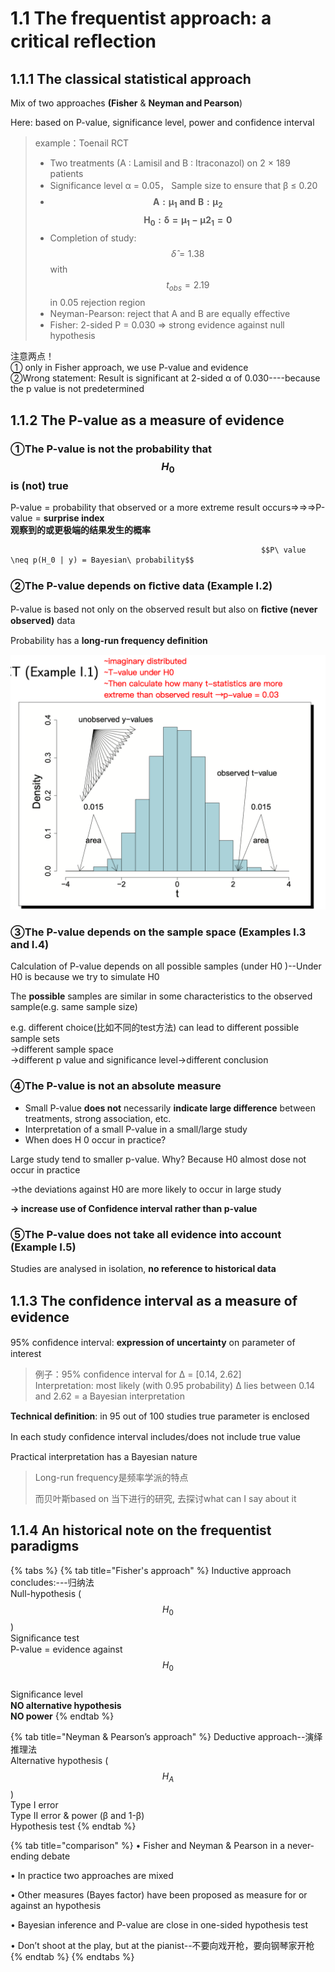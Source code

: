 # 1.1 The frequentist approach: a critical reﬂection

## 1.1.1 The classical statistical approach

Mix of two approaches **\(Fisher** & **Neyman and Pearson**\)

Here: based on P-value, significance level, power and confidence interval

> example：Toenail RCT
>
> * Two treatments \(A : Lamisil and B : Itraconazol\) on 2 × 189 patients
> * Significance level α = 0.05， Sample size to ensure that β ≤ 0.20
> * $$\bm{A:\mu_1\ and\ B:\mu_2}$$   $$\bm{H_0: \delta = \mu_1 - \mu2_1 = 0}$$ 
> * Completion of study: $$\hat{\delta}=1.38$$ with $$t_{obs}=2.19$$ in 0.05 rejection region
> * Neyman-Pearson: reject that A and B are equally eﬀective
> * Fisher: 2-sided P = 0.030 ⇒ strong evidence against null hypothesis

注意两点！  
① only in Fisher approach, we use P-value and evidence  
②Wrong statement: Result is significant at 2-sided α of 0.030----because the p value is not predetermined

## 1.1.2 The P-value as a measure of evidence

### **①**The P-value is not the probability that $$H_0$$ is \(not\) true

P-value = probability that observed or a more extreme result occurs⇒⇒⇒P-value = **surprise index  
观察到的或更极端的结果发生的概率**

                                                            $$P\ value \neq p(H_0 | y) = Bayesian\ probability$$ 

### ②The P-value depends on ﬁctive data \(Example I.2\)

P-value is based not only on the observed result but also on **ﬁctive \(never observed\)** data

Probability has a **long-run frequency deﬁnition**

![](../.gitbook/assets/image%20%282%29.png)

### ③The P-value depends on the sample space \(Examples I.3 and I.4\)

Calculation of P-value depends on all possible samples \(under H0 \)--Under H0 is because we try to simulate H0

The **possible** samples are similar in some characteristics to the observed sample\(e.g. same sample size\)

e.g. different choice\(比如不同的test方法\) can lead to different possible sample sets   
→different sample space   
→different p value and significance level→different conclusion

### ④The P-value is not an absolute measure

* Small P-value **does not** necessarily **indicate large difference** between treatments, strong association, etc.
* Interpretation of a small P-value in a small/large study
* When does H 0 occur in practice?

Large study tend to smaller p-value. Why? Because H0 almost dose not occur in practice

→the deviations against H0 are more likely to occur in large study

**→ increase use of Confidence interval rather than p-value**

### ⑤The P-value does not take all evidence into account \(Example I.5\)

Studies are analysed in isolation, **no reference to historical data**

## 1.1.3 The conﬁdence interval as a measure of evidence

95% conﬁdence interval: **expression of uncertainty** on parameter of interest

> 例子：95% conﬁdence interval for ∆ = \[0.14, 2.62\]  
> Interpretation: most likely \(with 0.95 probability\) ∆ lies between 0.14 and 2.62 = a Bayesian interpretation

**Technical deﬁnition**: in 95 out of 100 studies true parameter is enclosed

In each study conﬁdence interval includes/does not include true value

Practical interpretation has a Bayesian nature

> Long-run frequency是频率学派的特点
>
> 而贝叶斯based on 当下进行的研究, 去探讨what can I say about it

## 1.1.4 An historical note on the frequentist paradigms

{% tabs %}
{% tab title="Fisher\'s approach" %}
Inductive approach concludes:---归纳法  
Null-hypothesis \( $$H_0$$ \)   
Signiﬁcance test   
P-value = evidence against $$H_0$$   
Signiﬁcance level  
**NO alternative hypothesis**  
**NO power**
{% endtab %}

{% tab title="Neyman & Pearson’s approach" %}
Deductive approach--演绎推理法  
Alternative hypothesis \( $$H_A$$ \)   
Type I error  
Type II error & power \(β and 1-β\)  
Hypothesis test
{% endtab %}

{% tab title="comparison" %}
• Fisher and Neyman & Pearson in a never-ending debate

• In practice two approaches are mixed

• Other measures \(Bayes factor\) have been proposed as measure for or against an hypothesis

• Bayesian inference and P-value are close in one-sided hypothesis test

• Don’t shoot at the play, but at the pianist--不要向戏开枪，要向钢琴家开枪
{% endtab %}
{% endtabs %}





